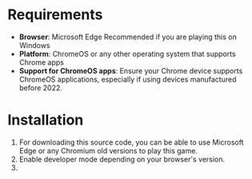 # Requirements
- **Browser**: Microsoft Edge Recommended if you are playing this on Windows
- **Platform**: ChromeOS or any other operating system that supports Chrome apps
- **Support for ChromeOS apps**: Ensure your Chrome device supports ChromeOS applications, especially if using devices manufactured before 2022.

# Installation
1. For downloading this source code, you can be able to use Microsoft Edge or any Chromium old versions to play this game.
2. Enable developer mode depending on your browser's version.
3. 
